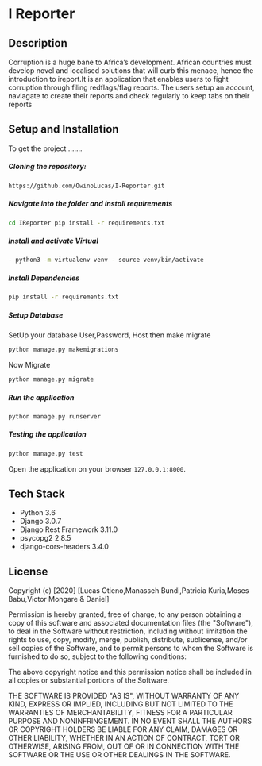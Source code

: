 # I Reporter
## Description
Corruption is a huge bane to Africa’s development. African countries must develop novel and localised solutions that will curb this menace, hence the introduction to ireport.It is an application that enables users to fight corruption through filing redflags/flag reports. The users setup an account, naviagate to create their reports and check regularly to keep tabs on their reports




## Setup and Installation

To get the project .......

##### Cloning the repository:

```bash
https://github.com/OwinoLucas/I-Reporter.git
```

##### Navigate into the folder and install requirements

```bash
cd IReporter pip install -r requirements.txt
```

##### Install and activate Virtual

```bash
- python3 -m virtualenv venv - source venv/bin/activate
```

##### Install Dependencies

```bash
pip install -r requirements.txt
```

##### Setup Database

SetUp your database User,Password, Host then make migrate

```bash
python manage.py makemigrations 
```

Now Migrate

```bash
python manage.py migrate
```

##### Run the application

```bash
python manage.py runserver
```

##### Testing the application

```bash
python manage.py test
```

Open the application on your browser `127.0.0.1:8000`.
## Tech Stack
* Python 3.6
* Django 3.0.7
* Django Rest Framework 3.11.0
* psycopg2 2.8.5
* django-cors-headers 3.4.0
## License
Copyright (c) [2020] [Lucas Otieno,Manasseh Bundi,Patricia Kuria,Moses Babu,Victor Mongare & Daniel]

Permission is hereby granted, free of charge, to any person obtaining a copy
of this software and associated documentation files (the "Software"), to deal
in the Software without restriction, including without limitation the rights
to use, copy, modify, merge, publish, distribute, sublicense, and/or sell
copies of the Software, and to permit persons to whom the Software is
furnished to do so, subject to the following conditions:

The above copyright notice and this permission notice shall be included in all
copies or substantial portions of the Software.

THE SOFTWARE IS PROVIDED "AS IS", WITHOUT WARRANTY OF ANY KIND, EXPRESS OR
IMPLIED, INCLUDING BUT NOT LIMITED TO THE WARRANTIES OF MERCHANTABILITY,
FITNESS FOR A PARTICULAR PURPOSE AND NONINFRINGEMENT. IN NO EVENT SHALL THE
AUTHORS OR COPYRIGHT HOLDERS BE LIABLE FOR ANY CLAIM, DAMAGES OR OTHER
LIABILITY, WHETHER IN AN ACTION OF CONTRACT, TORT OR OTHERWISE, ARISING FROM,
OUT OF OR IN CONNECTION WITH THE SOFTWARE OR THE USE OR OTHER DEALINGS IN THE
SOFTWARE.